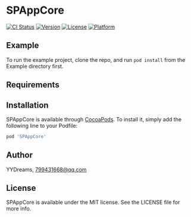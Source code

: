 # SPAppCore

[![CI Status](https://img.shields.io/travis/YYDreams/SPAppCore.svg?style=flat)](https://travis-ci.org/YYDreams/SPAppCore)
[![Version](https://img.shields.io/cocoapods/v/SPAppCore.svg?style=flat)](https://cocoapods.org/pods/SPAppCore)
[![License](https://img.shields.io/cocoapods/l/SPAppCore.svg?style=flat)](https://cocoapods.org/pods/SPAppCore)
[![Platform](https://img.shields.io/cocoapods/p/SPAppCore.svg?style=flat)](https://cocoapods.org/pods/SPAppCore)

## Example

To run the example project, clone the repo, and run `pod install` from the Example directory first.

## Requirements

## Installation

SPAppCore is available through [CocoaPods](https://cocoapods.org). To install
it, simply add the following line to your Podfile:

```ruby
pod 'SPAppCore'
```

## Author

YYDreams, 799431668@qq.com

## License

SPAppCore is available under the MIT license. See the LICENSE file for more info.
